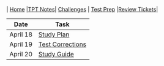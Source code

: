 | [Home](..) |[TPT Notes](../not)| [Challenges](../cha) | [Test Prep](.) |[Review Tickets](../rev)|


| Date | Task |
| --- | --------------- |
| April 18 | [Study Plan](plan) |
| April 19 | [Test Corrections](week1/corrections) |
| April 20 | [Study Guide](guide) |